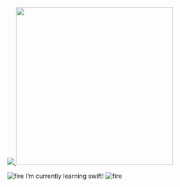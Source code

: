 <a href="https://github.com/anuraghazra/github-readme-stats">
  <img src="https://github-readme-stats.vercel.app/api?username=mrs1669&count_private=true&show_icons=true&theme=nightowl"/>
</a>

<!--
<a href="https://github.com/anuraghazra/github-readme-stats">
  <img src="https://github-readme-stats.vercel.app/api/top-langs/?username=mrs1669&theme=highcontrast&layout=compact&langs_count=20">
</a>
-->

<!--
<a href="https://github.com/anuraghazra/github-readme-stats">
  <img src="https://github-readme-stats.vercel.app/api/wakatime?username=mrs1669">
</a>
-->

<img src="https://gist.githubusercontent.com/brudnak/aba00c9a1c92d226f68e8ad8ba1e0a40/raw/e1e4a92f6072d15014f19aa8903d24a1ac0c41a4/nyan-cat.gif" width="360px">

![fire](https://user-images.githubusercontent.com/40351476/201081649-ad7572d4-63c7-4e49-8e6e-3a242d64f307.gif) I’m currently learning swift! ![fire](https://user-images.githubusercontent.com/40351476/201081649-ad7572d4-63c7-4e49-8e6e-3a242d64f307.gif)

